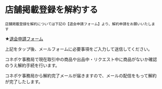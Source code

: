 # 店舗掲載登録を解約する

    店舗掲載登録を解約については下記の【退会申請フォーム】より、解約申請をお願いいたします

★[退会申請フォーム](mailto:user@conepoke.com)

上記をタップ後、メールフォームに必要事項をご入力して送信してください。

コネポケ事務局で現在取引中の商品や出品中・リクエスト中に商品がないか確認のうえ解約手続を行います。

コネポケ事務局から解約完了メールが届きますので、メールの配信をもって解約が完了したします。
